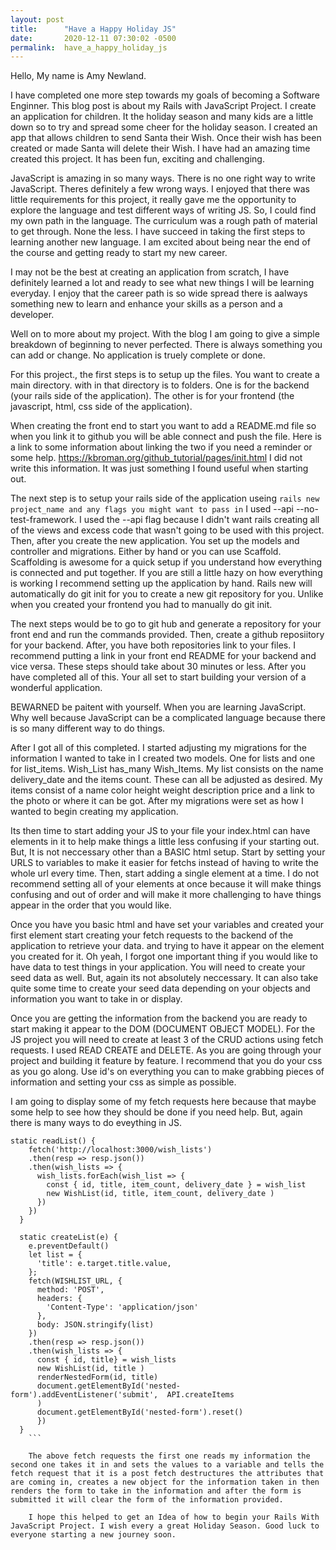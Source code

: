 ```yaml
---
layout: post
title:      "Have a Happy Holiday JS"
date:       2020-12-11 07:30:02 -0500
permalink:  have_a_happy_holiday_js
---
```



Hello, My name is Amy Newland. 

I have completed one more step towards my goals of becoming a Software Enginner. This blog post is about my Rails with JavaScript Project. I create an application for children. It the holiday season and many kids are a little down so to try and spread some cheer for the holiday season. I created an app that allows children to send Santa their Wish. Once their wish has been created or made Santa will delete their Wish. I have had an amazing time created this project. It has been fun, exciting and challenging. 

JavaScript is amazing in so many ways. There is no one right way to write JavaScript. Theres definitely a few wrong ways. I enjoyed that there was little requirements for this project, it really gave me the opportunity to explore the language and test different ways of writing JS. So, I could find my own path in the language. The curriculum was a rough path of material to get through. None the less. I have succeed in taking the first steps to learning another new language. I am excited about being near the end of the course and getting ready to start my  new career. 

I may not be the best at creating an application from scratch, I have definitely learned a lot and ready to see what new things I will be learning everyday. I enjoy that the career path is so wide spread there is aalways something new to learn and enhance your skills as a person and a developer. 

Well on to more about my project. With the blog I am going to give a simple breakdown of beginning to never perfected. There is always something you can add or change. No application is truely complete or done. 


For this project., the first steps is to setup up the files. You want to create a main directory. with in that directory is to folders. One is for the backend (your rails side of the application). The other is for your frontend (the javascript, html, css side of the application). 

When creating the front end to start you want to add a README.md file so when you link it to github you will be able connect and push the file. Here is a link to some information about linking the two if you need a reminder or some help. https://kbroman.org/github_tutorial/pages/init.html I did not write this information. It was just something I found useful when starting out. 

The next step is to setup your rails side of the application useing `rails new project_name and any flags you might want to pass in` I used --api --no-test-framework. I used the --api flag because I didn't want rails creating all of the views and excess code that wasn't going to be used with this project. Then, after you create the new application. You set up the models and controller and migrations. Either by hand or you can use Scaffold. Scaffolding is awesome for a quick setup if you understand how everything is connected and put together. If you are still a little hazy on how everything is working I recommend setting up the application by hand. Rails new will automatically do git init for you to create a new git repository for you. Unlike when you created your frontend you had to manually do git init. 

The next steps would be to go to git hub and generate a repository for your front end and run the commands provided. Then, create a github reposiitory for your backend. After, you have both repositories link to your files. I recommend putting a link in your front end README for your backend and vice versa. These steps should take about 30 minutes or less. After you have completed all of this. Your all set to start building your version of a wonderful application. 

BEWARNED be paitent with yourself. When you are learning JavaScript. Why well because JavaScript can be a complicated language because there is so many different way to do things. 

After I got all of this completed. I started adjusting my migrations for the information I wanted to take in I created two models. One for lists and one for list_items. Wish_List has_many Wish_Items. My list consists on the name delivery_date and the items count. These can all be adjusted as desired. My items consist of a name color height weight description price and a link to the photo or where it can be got. After my migrations were set as how I wanted to begin creating my application.

Its then time to start adding your JS to your file your index.html can have elements in it to help make things a little less confusing if your starting out. But, It is not neccessary other than a BASIC html setup. Start by setting your URLS to variables to make it easier for fetchs instead of having to write the whole url every time. Then, start adding a single element at a time. I do not recommend setting all of your elements at once because it will make things confusing and out of order and will make it more challenging to have things appear in the order that you would like. 

Once you have you basic html and have set your variables and created your first element start creating your fetch requests to the backend of the application to retrieve your data. and trying to have it appear on the element you created for it. Oh yeah, I forgot one important thing if you would like to have data to test things in your application. You will need to create your seed data as well. But, again its not absolutely neccessary. It can also take quite some time to create your seed data depending on your objects and information you want to take in or display. 

Once you are getting the information from the backend you are ready to start making it appear to the DOM (DOCUMENT OBJECT MODEL). For the JS project you will need to create at least 3 of the CRUD actions using fetch requests. I used READ CREATE and DELETE. As you are going through your project and building it feature by feature. I recommend that you do your css as you go along. Use id's on everything you can to make grabbing pieces of information and setting your css as simple as possible. 

I am going to display some of my fetch requests here because that maybe some help to see how they should be done if you need help. But, again there is many ways to do eveything in JS. 

```
static readList() {
    fetch('http://localhost:3000/wish_lists')
    .then(resp => resp.json())
    .then(wish_lists => {
      wish_lists.forEach(wish_list => {
        const { id, title, item_count, delivery_date } = wish_list
        new WishList(id, title, item_count, delivery_date )
      })
    })
  }
	
  static createList(e) {
    e.preventDefault()
    let list = {
      'title': e.target.title.value,
    };
    fetch(WISHLIST_URL, {
      method: 'POST',
      headers: {
        'Content-Type': 'application/json'
      },
      body: JSON.stringify(list)
    })
    .then(resp => resp.json())
    .then(wish_lists => {
      const { id, title} = wish_lists
      new WishList(id, title )
      renderNestedForm(id, title)
      document.getElementById('nested-form').addEventListener('submit',  API.createItems
      )
      document.getElementById('nested-form').reset()
      })
  }
	```
	
	The above fetch requests the first one reads my information the second one takes it in and sets the values to a variable and tells the fetch request that it is a post fetch destructures the attributes that are coming in, creates a new object for the information taken in then renders the form to take in the information and after the form is submitted it will clear the form of the information provided.
	
	I hope this helped to get an Idea of how to begin your Rails With JavaScript Project. I wish every a great Holiday Season. Good luck to everyone starting a new journey soon. 

